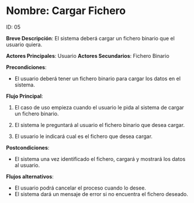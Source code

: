 # Nombre: Cargar Fichero

ID: 05

**Breve Descripción**: El sistema deberá cargar un fichero binario que el usuario quiera.

**Actores Principales**: Usuario
**Actores Secundarios**: Fichero Binario

**Precondiciones**:

   * El usuario deberá tener un fichero binario para cargar los datos en el sistema.

**Flujo Principal**:

   1. El caso de uso empieza cuando el usuario le pida al sistema de cargar un fichero binario.

   2. El sistema le preguntará al usuario el fichero binario que desea cargar.

   3. El usuario le indicará cual es el fichero que desea cargar.

**Postcondiciones**:

   * El sistema una vez identificado el fichero, cargará y mostrará los datos al usuario.

**Flujos alternativos**:

   * El usuario podrá cancelar el proceso cuando lo desee.
   * El sistema dará un mensaje de error si no encuentra el fichero deseado.



